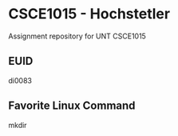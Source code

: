 # CSCE1015 - Hochstetler
Assignment repository for UNT CSCE1015
## EUID
di0083
## Favorite Linux Command
mkdir
